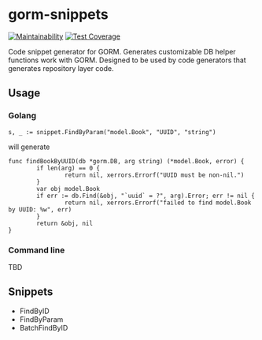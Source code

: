 # gorm-snippets

[![Maintainability](https://api.codeclimate.com/v1/badges/0653c17e31664434a19a/maintainability)](https://codeclimate.com/github/yokoe/gorm-snippets/maintainability)
[![Test Coverage](https://api.codeclimate.com/v1/badges/0653c17e31664434a19a/test_coverage)](https://codeclimate.com/github/yokoe/gorm-snippets/test_coverage)

Code snippet generator for GORM. Generates customizable DB helper functions work with GORM. Designed to be used by code generators that generates repository layer code.

## Usage

### Golang

```
s, _ := snippet.FindByParam("model.Book", "UUID", "string")
```

will generate

```
func findBookByUUID(db *gorm.DB, arg string) (*model.Book, error) {
        if len(arg) == 0 {
                return nil, xerrors.Errorf("UUID must be non-nil.")
        }
        var obj model.Book
        if err := db.Find(&obj, "`uuid` = ?", arg).Error; err != nil {
                return nil, xerrors.Errorf("failed to find model.Book by UUID: %w", err)
        }
        return &obj, nil
}
```

### Command line

TBD

## Snippets

- FindByID
- FindByParam
- BatchFindByID
